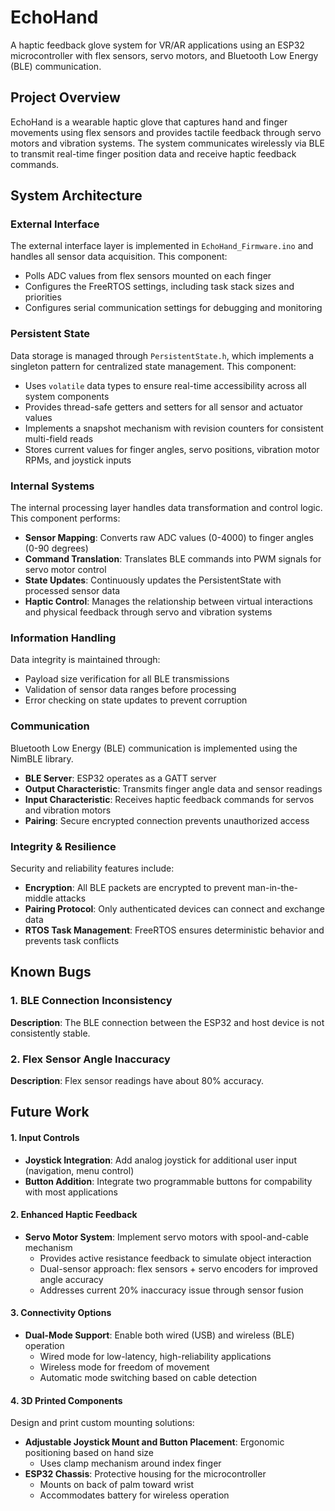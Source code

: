# EchoHand

A haptic feedback glove system for VR/AR applications using an ESP32 microcontroller with flex sensors, servo motors, and Bluetooth Low Energy (BLE) communication.

## Project Overview

EchoHand is a wearable haptic glove that captures hand and finger movements using flex sensors and provides tactile feedback through servo motors and vibration systems. The system communicates wirelessly via BLE to transmit real-time finger position data and receive haptic feedback commands.

## System Architecture

### External Interface

The external interface layer is implemented in `EchoHand_Firmware.ino` and handles all sensor data acquisition. This component:

- Polls ADC values from flex sensors mounted on each finger
- Configures the FreeRTOS settings, including task stack sizes and priorities
- Configures serial communication settings for debugging and monitoring

### Persistent State

Data storage is managed through `PersistentState.h`, which implements a singleton pattern for centralized state management. This component:

- Uses `volatile` data types to ensure real-time accessibility across all system components
- Provides thread-safe getters and setters for all sensor and actuator values
- Implements a snapshot mechanism with revision counters for consistent multi-field reads
- Stores current values for finger angles, servo positions, vibration motor RPMs, and joystick inputs

### Internal Systems

The internal processing layer handles data transformation and control logic. This component performs:

- **Sensor Mapping**: Converts raw ADC values (0-4000) to finger angles (0-90 degrees)
- **Command Translation**: Translates BLE commands into PWM signals for servo motor control
- **State Updates**: Continuously updates the PersistentState with processed sensor data
- **Haptic Control**: Manages the relationship between virtual interactions and physical feedback through servo and vibration systems

### Information Handling

Data integrity is maintained through:

- Payload size verification for all BLE transmissions
- Validation of sensor data ranges before processing
- Error checking on state updates to prevent corruption

### Communication

Bluetooth Low Energy (BLE) communication is implemented using the NimBLE library.

- **BLE Server**: ESP32 operates as a GATT server
- **Output Characteristic**: Transmits finger angle data and sensor readings
- **Input Characteristic**: Receives haptic feedback commands for servos and vibration motors
- **Pairing**: Secure encrypted connection prevents unauthorized access

### Integrity & Resilience

Security and reliability features include:

- **Encryption**: All BLE packets are encrypted to prevent man-in-the-middle attacks
- **Pairing Protocol**: Only authenticated devices can connect and exchange data
- **RTOS Task Management**: FreeRTOS ensures deterministic behavior and prevents task conflicts

## Known Bugs

### 1. BLE Connection Inconsistency
**Description**: The BLE connection between the ESP32 and host device is not consistently stable.

### 2. Flex Sensor Angle Inaccuracy
**Description**: Flex sensor readings have about 80% accuracy.

## Future Work
#### 1. Input Controls
- **Joystick Integration**: Add analog joystick for additional user input (navigation, menu control)
- **Button Addition**: Integrate two programmable buttons for compability with most applications

#### 2. Enhanced Haptic Feedback
- **Servo Motor System**: Implement servo motors with spool-and-cable mechanism
  - Provides active resistance feedback to simulate object interaction
  - Dual-sensor approach: flex sensors + servo encoders for improved angle accuracy
  - Addresses current 20% inaccuracy issue through sensor fusion

#### 3. Connectivity Options
- **Dual-Mode Support**: Enable both wired (USB) and wireless (BLE) operation
  - Wired mode for low-latency, high-reliability applications
  - Wireless mode for freedom of movement
  - Automatic mode switching based on cable detection

#### 4. 3D Printed Components
Design and print custom mounting solutions:
- **Adjustable Joystick Mount and Button Placement**: Ergonomic positioning based on hand size
  - Uses clamp mechanism around index finger
- **ESP32 Chassis**: Protective housing for the microcontroller
  - Mounts on back of palm toward wrist
  - Accommodates battery for wireless operation
